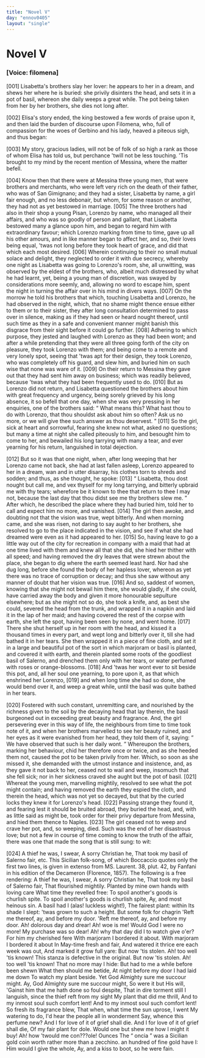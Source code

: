 ```yaml
---
title: "Novel V"
day: "ennov0405"
layout: "single"
---
```

<div id="nov0405" type="novella" who="filomena">
 <h1>
  Novel V
 </h1>
 <argument>
  <p>
   <h3>
    [Voice: filomena]
   </h3>
  </p>
  <p>
   <a name="p04050001">
    [001]
   </a>
   Lisabetta's brothers slay her lover: he appears to her in
 a dream, and shews her where he is buried: she
 privily disinters the head, and sets it in a pot of
 basil, whereon she daily weeps a great while. The
 pot being taken from her by her brothers, she dies
 not long after.
  </p>
 </argument>
 <div3 type="commentary" who="author">
  <p>
   <a name="p04050002">
    [002]
   </a>
   Elisa's
   story ended, the king bestowed a few
	words of praise
	upon it, and then laid the burden of discourse upon Filomena, who,
	full of compassion for the woes of Gerbino and his lady, heaved a
	piteous sigh, and thus began:
  </p>
 </div3>
 <div3 type="commentary" who="filomena">
  <p>
   <a name="p04050003">
    [003]
   </a>
   My story, gracious ladies, will not
	be of folk of so high a rank as those of whom Elisa has told us, but
	perchance 'twill not be less touching. 'Tis brought to my mind by
	the recent mention of Messina, where the matter befell.
  </p>
 </div3>
 <p>
  <a name="p04050004">
   [004]
  </a>
  Know then that there were at Messina three young men, that
 were brothers and merchants, who were left very rich on the death
 of their father, who was of San Gimignano; and they had a sister,
 Lisabetta by name, a girl fair enough, and no less debonair, but
 whom, for some reason or another, they had not as yet bestowed in
 marriage.
  <a name="p04050005">
   [005]
  </a>
  The three brothers had also in their shop a young Pisan,
 Lorenzo by name, who managed all their affairs, and who was so
 goodly of person and gallant, that Lisabetta bestowed many a glance
 upon him, and began to regard him with extraordinary favour;
 which Lorenzo marking from time to time, gave up all his other
 amours, and in like manner began to affect her, and so, their loves
 being equal, 'twas not long before they took heart of grace, and did
 that which each most desired.
  <a name="p04050006">
   [006]
  </a>
  Wherein continuing to their no
 small mutual solace and delight, they neglected to order it with due
  secrecy, whereby one night as Lisabetta was going to Lorenzo's
 room, she, all unwitting, was observed by the eldest of the brothers,
 who, albeit much distressed by what he had learnt, yet, being a
 young man of discretion, was swayed by considerations more seemly,
 and, allowing no word to escape him, spent the night in turning the
 affair over in his mind in divers ways.
  <a name="p04050007">
   [007]
  </a>
  On the morrow he told his
 brothers that which, touching Lisabetta and Lorenzo, he had observed
 in the night, which, that no shame might thence ensue either to
 them or to their sister, they after long consultation determined to pass
 over in silence, making as if they had seen or heard nought thereof,
 until such time as they in a safe and convenient manner might
 banish this disgrace from their sight before it could go further.
  <a name="p04050008">
   [008]
  </a>
  Adhering to which purpose, they jested and laughed with Lorenzo
 as they had been wont; and after a while pretending that they were
 all three going forth of the city on pleasure, they took Lorenzo with
 them; and being come to a remote and very lonely spot, seeing that
 'twas apt for their design, they took Lorenzo, who was completely
 off his guard, and slew him, and buried him on such wise that none
 was ware of it.
  <a name="p04050009">
   [009]
  </a>
  On their return to Messina they gave out that they
 had sent him away on business; which was readily believed, because
 'twas what they had been frequently used to do.
  <a name="p04050010">
   [010]
  </a>
  But as Lorenzo
 did not return, and Lisabetta questioned the brothers about him with
 great frequency and urgency, being sorely grieved by his long
 absence, it so befell that one day, when she was very pressing in her
 enquiries, one of the brothers said:
  <q direct="unspecified">
   What means this? What
 hast thou to do with Lorenzo, that thou shouldst ask about him so
 often? Ask us no more, or we will give thee such answer as thou
 deservest.
  </q>
  <a name="p04050011">
   [011]
  </a>
  So the girl, sick at heart and sorrowful, fearing she
 knew not what, asked no questions; but many a time at night she
 called piteously to him, and besought him to come to her, and
 bewailed his long tarrying with many a tear, and ever yearning for
 his return, languished in total dejection.
 </p>
 <p>
  <a name="p04050012">
   [012]
  </a>
  But so it was that one night, when, after long weeping that her
 Lorenzo came not back, she had at last fallen asleep, Lorenzo
 appeared to her in a dream, wan and in utter disarray, his clothes
 torn to shreds and sodden; and thus, as she thought, he spoke:
  <a name="p04050013">
   [013]
  </a>
  <q direct="unspecified">
   Lisabetta, thou dost nought but call me, and vex thyself for my
 long tarrying, and bitterly upbraid me with thy tears; wherefore be
   it known to thee that return to thee I may not, because the last day
 that thou didst see me thy brothers slew me.
  </q>
  After which, he
 described the place where they had buried him, told her to call and
 expect him no more, and vanished.
  <a name="p04050014">
   [014]
  </a>
  The girl then awoke, and
 doubting not that the vision was true, wept bitterly. And when
 morning came, and she was risen, not daring to say aught to her
 brothers, she resolved to go to the place indicated in the vision, and
 see if what she had dreamed were even as it had appeared to her.
  <a name="p04050015">
   [015]
  </a>
  So, having leave to go a little way out of the city for recreation in
 company with a maid that had at one time lived with them and
 knew all that she did, she hied her thither with all speed; and having
 removed the dry leaves that were strewn about the place, she began
 to dig where the earth seemed least hard. Nor had she dug long,
 before she found the body of her hapless lover, whereon as yet
 there was no trace of corruption or decay; and thus she saw without
 any manner of doubt that her vision was true.
  <a name="p04050016">
   [016]
  </a>
  And so, saddest of
 women, knowing that she might not bewail him there, she would
 gladly, if she could, have carried away the body and given it more
 honourable sepulture elsewhere; but as she might not so do, she
 took a knife, and, as best she could, severed the head from the trunk,
 and wrapped it in a napkin and laid it in the lap of her maid; and
 having covered the rest of the corpse with earth, she left the spot,
 having been seen by none, and went home.
  <a name="p04050017">
   [017]
  </a>
  There she shut herself
 up in her room with the head, and kissed it a thousand times in every
 part, and wept long and bitterly over it, till she had bathed it in her
 tears. She then wrapped it in a piece of fine cloth, and set it in a
 large and beautiful pot of the sort in which marjoram or basil is
 planted, and covered it with earth, and therein planted some roots
 of the goodliest basil of Salerno, and drenched them only with her
 tears, or water perfumed with roses or orange-blossoms.
  <a name="p04050018">
   [018]
  </a>
  And 'twas
 her wont ever to sit beside this pot, and, all her soul one yearning, to
 pore upon it, as that which enshrined her Lorenzo,
  <a name="p04050019">
   [019]
  </a>
  and when long
 time she had so done, she would bend over it, and weep a great
 while, until the basil was quite bathed in her tears.
 </p>
 <p>
  <a name="p04050020">
   [020]
  </a>
  Fostered with such constant, unremitting care, and nourished by
 the richness given to the soil by the decaying head that lay therein,
 the basil burgeoned out in exceeding great beauty and fragrance.
 And, the girl persevering ever in this way of life, the neighbours from
  time to time took note of it, and when her brothers marvelled to see
 her beauty ruined, and her eyes as it were evanished from her head,
 they told them of it, saying:
  <q direct="unspecified">
   We have observed that such is her
 daily wont.
  </q>
  Whereupon the brothers, marking her behaviour, chid
 her therefore once or twice, and as she heeded them not, caused the
 pot to be taken privily from her. Which, so soon as she missed it,
 she demanded with the utmost instance and insistence, and, as they
 gave it not back to her, ceased not to wail and weep, insomuch that
 she fell sick; nor in her sickness craved she aught but the pot of
 basil.
  <a name="p04050021">
   [021]
  </a>
  Whereat the young men, marvelling mightily, resolved to
 see what the pot might contain; and having removed the earth they
 espied the cloth, and therein the head, which was not yet so decayed,
 but that by the curled locks they knew it for Lorenzo's head.
  <a name="p04050022">
   [022]
  </a>
  Passing
 strange they found it, and fearing lest it should be bruited abroad,
 they buried the head, and, with as little said as might be, took order
 for their privy departure from Messina, and hied them thence to
 Naples.
  <a name="p04050023">
   [023]
  </a>
  The girl ceased not to weep and crave her pot, and, so
 weeping, died. Such was the end of her disastrous love; but not a
 few in course of time coming to know the truth of the affair, there
 was one that made the song that is still sung: to wit:
 </p>
 <div3 type="song">
  <lg>
   <a name="p04050024">
    [024]
   </a>
   <l>
    A thief he was, I swear,
   </l>
   <l>
    A sorry Christian he,
   </l>
   <l>
    That took my basil of Salerno fair, etc.
   </l>
  </lg>
  <note>
   This Sicilian folk-song, of which Boccaccio quotes only the first two
	lines, is given in extenso from MS. Laurent. 38, plut. 42, by Fanfani in his
	edition of the
   Decameron
   (Florence, 1857). The following is a free
	rendering:
   <lg>
    <l>
     A thief he was, I swear,
    </l>
    <l>
     A sorry Christian he,
    </l>
    <l>
     That took my basil of Salerno fair,
    </l>
    <l>
     That flourished mightily.
    </l>
    <l>
     Planted by mine own hands with loving care
    </l>
    <l>
     What time they revelled free:
    </l>
    <l>
     To spoil another's goods is churlish spite.
    </l>
   </lg>
   <lg>
    <l>
     To spoil another's goods is churlish spite,
    </l>
    <l>
     Ay, and most heinous sin.
    </l>
    <l>
     A basil had I (alas! luckless wight!),
    </l>
    <l>
     The fairest plant: within
    </l>
    <l>
     Its shade I slept: 'twas grown to such a height.
    </l>
    <l>
     But some folk for chagrin
    </l>
    <l>
     'Reft me thereof, ay, and before my door.
    </l>
   </lg>
   <lg>
    <l>
     'Reft me thereof, ay, and before my door.
    </l>
    <l>
     Ah! dolorous day and drear!
    </l>
    <l>
     Ah! woe is me! Would God I were no more!
    </l>
    <l>
     My purchase was so dear!
    </l>
    <l>
     Ah! why that day did I to watch give o'er?
    </l>
    <l>
     For him my cherished fere
    </l>
    <l>
     With marjoram I bordered it about.
    </l>
   </lg>
   <lg>
    <l>
     With marjoram I bordered it about
    </l>
    <l>
     In May-time fresh and fair,
    </l>
    <l>
     And watered it thrice ere each week was out,
    </l>
    <l>
     And marked it grow full yare:
    </l>
    <l>
     But now 'tis stolen. Ah! too well 'tis known!
     <note>
      This stanza is
	  defective
	  in the original.
     </note>
    </l>
   </lg>
   <lg>
    <l>
     But now 'tis stolen. Ah! too well 'tis known!
    </l>
    <l>
     That no more may I hide:
    </l>
    <l>
     But had to me a while before been shewn
    </l>
    <l>
     What then should me betide,
    </l>
    <l>
     At night before my door I had laid me down
    </l>
    <l>
     To watch my plant beside.
    </l>
    <l>
     Yet God Almighty sure me succour might.
    </l>
   </lg>
   <lg>
    <l>
     Ay, God Almighty sure me succour might,
    </l>
    <l>
     So were it but His will,
    </l>
    <l>
     'Gainst him that me hath done so foul despite,
    </l>
    <l>
     That in dire torment still
    </l>
    <l>
     I languish, since the thief reft from my sight
    </l>
    <l>
     My plant that did me thrill,
    </l>
    <l>
     And to my inmost soul such comfort lent!
    </l>
   </lg>
   <lg>
    <l>
     And to my inmost soul such comfort lent!
    </l>
    <l>
     So fresh its fragrance blew,
    </l>
    <l>
     That when, what time the sun uprose, I went
    </l>
    <l>
     My watering to do,
    </l>
    <l>
     I'd hear the people all in wonderment
    </l>
    <l>
     Say, whence this perfume new?
    </l>
    <l>
     And I for love of it of grief shall die.
    </l>
   </lg>
   <lg>
    <l>
     And I for love of it of grief shall die,
    </l>
    <l>
     Of my fair plant for dole.
    </l>
    <l>
     Would one but shew me how I might it buy!
    </l>
    <l>
     Ah! how 'twould me con???ole!
    </l>
    <l>
     Ounces
     <note>
      The
      <q direct="unspecified">
       oncia
      </q>
      was a Sicilian gold coin worth rather more
	  than
	  a zecchino.
     </note>
     an hundred of fine gold have I:
    </l>
    <l>
     Him would I give the whole,
    </l>
    <l>
     Ay, and a kiss to boot, so he were fain.
    </l>
   </lg>
  </note>
 </div3>
</div>